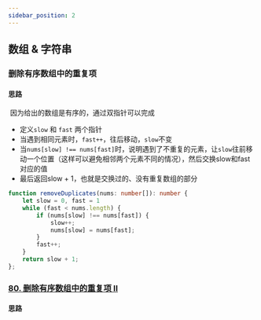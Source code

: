 ```yaml
---
sidebar_position: 2
---
```


## 数组 & 字符串

### 删除有序数组中的重复项

#### 思路

​	因为给出的数组是有序的，通过双指针可以完成

- 定义`slow` 和 `fast` 两个指针
- 当遇到相同元素时，`fast++`，往后移动，`slow`不变
- 当`nums[slow] !== nums[fast]`时，说明遇到了不重复的元素，让`slow`往前移动一个位置（这样可以避免相邻两个元素不同的情况），然后交换slow和fast对应的值
- 最后返回slow + 1，也就是交换过的、没有重复数组的部分

```typescript
function removeDuplicates(nums: number[]): number {
    let slow = 0, fast = 1
    while (fast < nums.length) {
        if (nums[slow] !== nums[fast]) {
            slow++;
            nums[slow] = nums[fast];
        }
        fast++;
    }
    return slow + 1;
};
```

### [80. 删除有序数组中的重复项 II](https://leetcode.cn/problems/remove-duplicates-from-sorted-array-ii/)

#### 思路

